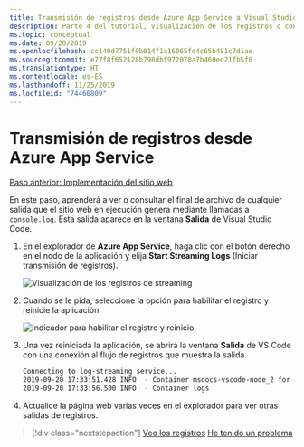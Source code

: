 ```yaml
---
title: Transmisión de registros desde Azure App Service a Visual Studio Code
description: Parte 4 del tutorial, visualización de los registros o consulta del final de los registros.
ms.topic: conceptual
ms.date: 09/20/2019
ms.openlocfilehash: cc140d7751f9b014f1a16065fd4c65b481c7d1ae
ms.sourcegitcommit: e77f8f652128b798dbf972078a7b460ed21fb5f8
ms.translationtype: HT
ms.contentlocale: es-ES
ms.lasthandoff: 11/25/2019
ms.locfileid: "74466809"
---
```

# <a name="stream-logs-from-azure-app-service"></a>Transmisión de registros desde Azure App Service

[Paso anterior: Implementación del sitio web](tutorial-vscode-azure-app-service-node-03.md)

En este paso, aprenderá a ver o consultar el final de archivo de cualquier salida que el sitio web en ejecución genera mediante llamadas a `console.log`. Esta salida aparece en la ventana **Salida** de Visual Studio Code.

1. En el explorador de **Azure App Service**, haga clic con el botón derecho en el nodo de la aplicación y elija **Start Streaming Logs** (Iniciar transmisión de registros).

    ![Visualización de los registros de streaming](media/deploy-azure/view-logs.png)

1. Cuando se le pida, seleccione la opción para habilitar el registro y reinicie la aplicación.

    ![Indicador para habilitar el registro y reinicio](media/deploy-azure/enable-restart.png)

1. Una vez reiniciada la aplicación, se abrirá la ventana **Salida** de VS Code con una conexión al flujo de registros que muestra la salida.

    ```bash
    Connecting to log-streaming service...
    2019-09-20 17:33:51.428 INFO  - Container msdocs-vscode-node_2 for site msdocs-vscode-node initialized successfully.
    2019-09-20 17:33:56.500 INFO  - Container logs
    ```

1. Actualice la página web varias veces en el explorador para ver otras salidas de registros.

> [!div class="nextstepaction"]
> [Veo los registros](tutorial-vscode-azure-app-service-node-05.md) [He tenido un problema](https://www.research.net/r/PWZWZ52?tutorial=node-deployment-azureappservice&step=tailing-logs)
